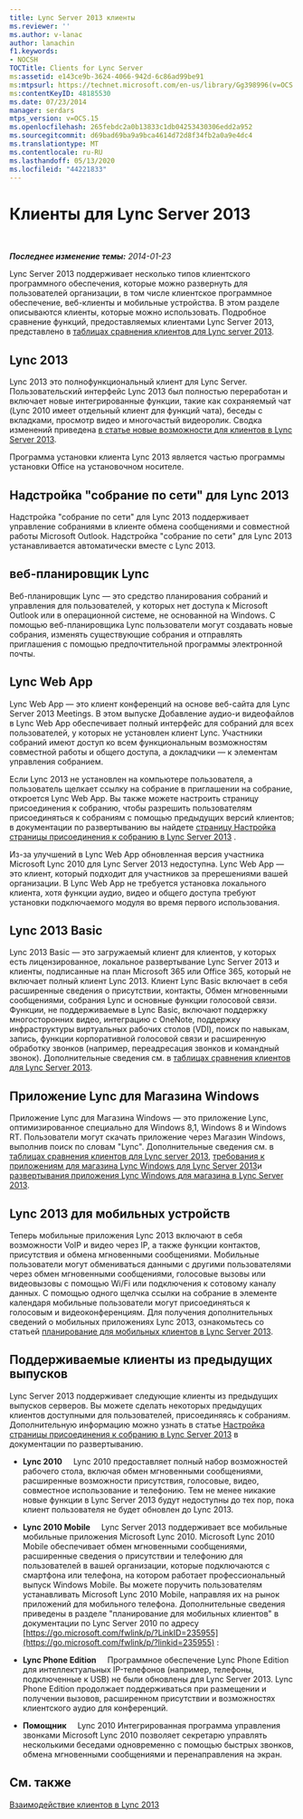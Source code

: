 ```yaml
---
title: Lync Server 2013 клиенты
ms.reviewer: ''
ms.author: v-lanac
author: lanachin
f1.keywords:
- NOCSH
TOCTitle: Clients for Lync Server
ms:assetid: e143ce9b-3624-4066-942d-6c86ad99be91
ms:mtpsurl: https://technet.microsoft.com/en-us/library/Gg398996(v=OCS.15)
ms:contentKeyID: 48185530
ms.date: 07/23/2014
manager: serdars
mtps_version: v=OCS.15
ms.openlocfilehash: 265febdc2a0b13833c1db04253430306edd2a952
ms.sourcegitcommit: d69bad69ba9a9bca4614d72d8f34fb2a0a9e4dc4
ms.translationtype: MT
ms.contentlocale: ru-RU
ms.lasthandoff: 05/13/2020
ms.locfileid: "44221833"
---
```

<div data-xmlns="http://www.w3.org/1999/xhtml">

<div class="topic" data-xmlns="http://www.w3.org/1999/xhtml" data-msxsl="urn:schemas-microsoft-com:xslt" data-cs="https://msdn.microsoft.com/">

<div data-asp="https://msdn2.microsoft.com/asp">

# <a name="clients-for-lync-server-2013"></a>Клиенты для Lync Server 2013

</div>

<div id="mainSection">

<div id="mainBody">

<span> </span>

_**Последнее изменение темы:** 2014-01-23_

Lync Server 2013 поддерживает несколько типов клиентского программного обеспечения, которые можно развернуть для пользователей организации, в том числе клиентское программное обеспечение, веб-клиенты и мобильные устройства. В этом разделе описываются клиенты, которые можно использовать. Подробное сравнение функций, предоставляемых клиентами Lync Server 2013, представлено в [таблицах сравнения клиентов для Lync server 2013](lync-server-2013-desktop-client-comparison-tables.md).

<div>

## <a name="lync-2013"></a>Lync 2013

Lync 2013 это полнофункциональный клиент для Lync Server. Пользовательский интерфейс Lync 2013 был полностью переработан и включает новые интегрированные функции, такие как сохраняемый чат (Lync 2010 имеет отдельный клиент для функций чата), беседы с вкладками, просмотр видео и многочастый видеоролик. Сводка изменений приведена [в статье новые возможности для клиентов в Lync Server 2013](lync-server-2013-what-s-new-for-clients.md).

Программа установки клиента Lync 2013 является частью программы установки Office на установочном носителе.

</div>

<div>

## <a name="online-meeting-add-in-for-lync-2013"></a>Надстройка "собрание по сети" для Lync 2013

Надстройка "собрание по сети" для Lync 2013 поддерживает управление собраниями в клиенте обмена сообщениями и совместной работы Microsoft Outlook. Надстройка "собрание по сети" для Lync 2013 устанавливается автоматически вместе с Lync 2013.

</div>

<div>

## <a name="lync-web-scheduler"></a>веб-планировщик Lync

Веб-планировщик Lync — это средство планирования собраний и управления для пользователей, у которых нет доступа к Microsoft Outlook или в операционной системе, не основанной на Windows. С помощью веб-планировщика Lync пользователи могут создавать новые собрания, изменять существующие собрания и отправлять приглашения с помощью предпочтительной программы электронной почты.

</div>

<div>

## <a name="lync-web-app"></a>Lync Web App

Lync Web App — это клиент конференций на основе веб-сайта для Lync Server 2013 Meetings. В этом выпуске Добавление аудио-и видеофайлов в Lync Web App обеспечивает полный интерфейс для собраний для всех пользователей, у которых не установлен клиент Lync. Участники собраний имеют доступ ко всем функциональным возможностям совместной работы и общего доступа, а докладчики — к элементам управления собранием.

Если Lync 2013 не установлен на компьютере пользователя, а пользователь щелкает ссылку на собрание в приглашении на собрание, откроется Lync Web App. Вы также можете настроить страницу присоединения к собранию, чтобы разрешить пользователям присоединяться к собраниям с помощью предыдущих версий клиентов; в документации по развертыванию вы найдете [страницу Настройка страницы присоединения к собранию в Lync Server 2013](lync-server-2013-configuring-the-meeting-join-page.md) .

Из-за улучшений в Lync Web App обновленная версия участника Microsoft Lync 2010 для Lync Server 2013 недоступна. Lync Web App — это клиент, который подходит для участников за пререшениями вашей организации. В Lync Web App не требуется установка локального клиента, хотя функции аудио, видео и общего доступа требуют установки подключаемого модуля во время первого использования.

</div>

<div>

## <a name="lync-2013-basic"></a>Lync 2013 Basic

Lync 2013 Basic — это загружаемый клиент для клиентов, у которых есть лицензированное, локальное развертывание Lync Server 2013 и клиенты, подписанные на план Microsoft 365 или Office 365, который не включает полный клиент Lync 2013. Клиент Lync Basic включает в себя расширенные сведения о присутствии, контакты, Обмен мгновенными сообщениями, собрания Lync и основные функции голосовой связи. Функции, не поддерживаемые в Lync Basic, включают поддержку многосторонних видео, интеграцию с OneNote, поддержку инфраструктуры виртуальных рабочих столов (VDI), поиск по навыкам, запись, функции корпоративной голосовой связи и расширенную обработку звонков (например, переадресация звонков и командный звонок). Дополнительные сведения см. в [таблицах сравнения клиентов для Lync Server 2013](lync-server-2013-desktop-client-comparison-tables.md).

</div>

<div>

## <a name="lync-windows-store-app"></a>Приложение Lync для Магазина Windows

Приложение Lync для Магазина Windows — это приложение Lync, оптимизированное специально для Windows 8,1, Windows 8 и Windows RT. Пользователи могут скачать приложение через Магазин Windows, выполнив поиск по словам "Lync". Дополнительные сведения см. в [таблицах сравнения клиентов для Lync server 2013](lync-server-2013-desktop-client-comparison-tables.md), [требования к приложениям для магазина Lync Windows для Lync Server 2013](lync-server-2013-lync-windows-store-app-requirements.md)и [развертывания приложения Lync Windows для магазина в Lync Server 2013](lync-server-2013-deploying-lync-windows-store-app.md).

</div>

<div>

## <a name="lync-2013-for-mobile-devices"></a>Lync 2013 для мобильных устройств

Теперь мобильные приложения Lync 2013 включают в себя возможности VoIP и видео через IP, а также функции контактов, присутствия и обмена мгновенными сообщениями. Мобильные пользователи могут обмениваться данными с другими пользователями через обмен мгновенными сообщениями, голосовые вызовы или видеовызовы с помощью Wi/Fi или подключения к сотовому каналу данных. С помощью одного щелчка ссылки на собрание в элементе календаря мобильные пользователи могут присоединяться к голосовым и видеоконференциям. Для получения дополнительных сведений о мобильных приложениях Lync 2013, ознакомьтесь со статьей [планирование для мобильных клиентов в Lync Server 2013](lync-server-2013-planning-for-mobile-clients.md).

</div>

<div>

## <a name="supported-clients-from-previous-releases"></a>Поддерживаемые клиенты из предыдущих выпусков

Lync Server 2013 поддерживает следующие клиенты из предыдущих выпусков серверов. Вы можете сделать некоторых предыдущих клиентов доступными для пользователей, присоединяясь к собраниям. Дополнительную информацию можно узнать в статье [Настройка страницы присоединения к собранию в Lync Server 2013](lync-server-2013-configuring-the-meeting-join-page.md) в документации по развертыванию.

  - **Lync 2010**     Lync 2010 предоставляет полный набор возможностей рабочего стола, включая обмен мгновенными сообщениями, расширенные возможности присутствия, голосовые, видео, совместное использование и телефонию. Тем не менее никакие новые функции в Lync Server 2013 будут недоступны до тех пор, пока клиент пользователя не будет обновлен до Lync 2013.

  - **Lync 2010 Mobile**     Lync Server 2013 поддерживает все мобильные мобильные приложения Microsoft Lync 2010. Microsoft Lync 2010 Mobile обеспечивает обмен мгновенными сообщениями, расширенные сведения о присутствии и телефонию для пользователей в вашей организации, которые подключаются с смартфона или телефона, на котором работает профессиональный выпуск Windows Mobile. Вы можете поручить пользователям устанавливать Microsoft Lync 2010 Mobile, направляя их на рынок приложений для мобильного телефона. Дополнительные сведения приведены в разделе "планирование для мобильных клиентов" в документации по Lync Server 2010 по адресу [https://go.microsoft.com/fwlink/p/?LinkID=235955](https://go.microsoft.com/fwlink/p/?linkid=235955) :

  - **Lync Phone Edition**     Программное обеспечение Lync Phone Edition для интеллектуальных IP-телефонов (например, телефоны, подключенные к USB) не были обновлены для Lync Server 2013. Lync Phone Edition продолжает поддерживаться при размещении и получении вызовов, расширенном присутствии и возможностях клиентского аудио для конференций.

  - **Помощник**     Lync 2010 Интегрированная программа управления звонками Microsoft Lync 2010 позволяет секретарю управлять несколькими беседами одновременно с помощью быстрых звонков, обмена мгновенными сообщениями и перенаправления на экран.

</div>

<div>

## <a name="see-also"></a>См. также


[Взаимодействие клиентов в Lync 2013](lync-server-2013-client-interoperability-in-lync-2013.md)  
  

</div>

</div>

<span> </span>

</div>

</div>

</div>

